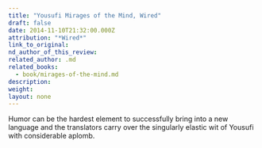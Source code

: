 ```yaml
---
title: "Yousufi Mirages of the Mind, Wired"
draft: false
date: 2014-11-10T21:32:00.000Z
attribution: "*Wired*"
link_to_original:
nd_author_of_this_review:
related_author: .md
related_books:
  - book/mirages-of-the-mind.md
description:
weight:
layout: none
---
```

Humor can be the hardest element to successfully bring into a new language and the translators carry over the singularly elastic wit of Yousufi with considerable aplomb.

